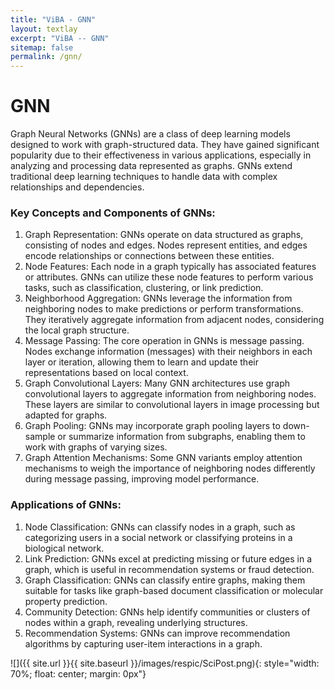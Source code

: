 ```yaml
---
title: "ViBA - GNN"
layout: textlay
excerpt: "ViBA -- GNN"
sitemap: false
permalink: /gnn/
---
```


# GNN

Graph Neural Networks (GNNs) are a class of deep learning models designed to work with graph-structured data. They have gained significant popularity due to their effectiveness in various applications, especially in analyzing and processing data represented as graphs. GNNs extend traditional deep learning techniques to handle data with complex relationships and dependencies.

### Key Concepts and Components of GNNs:
1.	Graph Representation: GNNs operate on data structured as graphs, consisting of nodes and edges. Nodes represent entities, and edges encode relationships or connections between these entities.
2.	Node Features: Each node in a graph typically has associated features or attributes. GNNs can utilize these node features to perform various tasks, such as classification, clustering, or link prediction.
3.	Neighborhood Aggregation: GNNs leverage the information from neighboring nodes to make predictions or perform transformations. They iteratively aggregate information from adjacent nodes, considering the local graph structure.
4.	Message Passing: The core operation in GNNs is message passing. Nodes exchange information (messages) with their neighbors in each layer or iteration, allowing them to learn and update their representations based on local context.
5.	Graph Convolutional Layers: Many GNN architectures use graph convolutional layers to aggregate information from neighboring nodes. These layers are similar to convolutional layers in image processing but adapted for graphs.
6.	Graph Pooling: GNNs may incorporate graph pooling layers to down-sample or summarize information from subgraphs, enabling them to work with graphs of varying sizes.
7.	Graph Attention Mechanisms: Some GNN variants employ attention mechanisms to weigh the importance of neighboring nodes differently during message passing, improving model performance.

### Applications of GNNs:
1.	Node Classification: GNNs can classify nodes in a graph, such as categorizing users in a social network or classifying proteins in a biological network.
2.	Link Prediction: GNNs excel at predicting missing or future edges in a graph, which is useful in recommendation systems or fraud detection.
3.	Graph Classification: GNNs can classify entire graphs, making them suitable for tasks like graph-based document classification or molecular property prediction.
4.	Community Detection: GNNs help identify communities or clusters of nodes within a graph, revealing underlying structures.
5.	Recommendation Systems: GNNs can improve recommendation algorithms by capturing user-item interactions in a graph.


![]({{ site.url }}{{ site.baseurl }}/images/respic/SciPost.png){: style="width: 70%; float: center; margin: 0px"}
